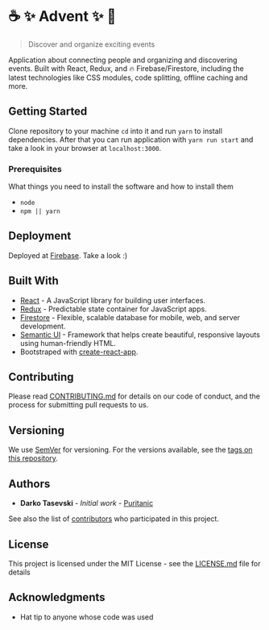 # :coffee: :sparkles: Advent :sparkles: :beer:

> Discover and organize exciting events

Application about connecting people and organizing and discovering events. Built with React, Redux, and :fire: Firebase/Firestore, including the latest technologies like CSS modules, code splitting, offline caching and more.

## Getting Started

Clone repository to your machine `cd` into it and run `yarn` to install dependencies. After that you can run application with `yarn run start` and take a look in your browser at `localhost:3000`.

### Prerequisites

What things you need to install the software and how to install them

-   `node`
-   `npm || yarn`

## Deployment

Deployed at [Firebase](https://advent-219819.firebaseapp.com). Take a look :)

## Built With

-   [React](reactjs.org) - A JavaScript library for building user interfaces.
-   [Redux](https://redux.js.org/) - Predictable state container for JavaScript apps.
-   [Firestore](https://firebase.google.com/docs/firestore/) - Flexible, scalable database for mobile, web, and server development.
-   [Semantic UI](https://react.semantic-ui.com/) - Framework that helps create beautiful, responsive layouts using human-friendly HTML.
-   Bootstraped with [create-react-app](https://github.com/facebook/create-react-app).

## Contributing

Please read [CONTRIBUTING.md](CONTRIBUTING.md) for details on our code of conduct, and the process for submitting pull requests to us.

## Versioning

We use [SemVer](http://semver.org/) for versioning. For the versions available, see the [tags on this repository](https://github.com/your/project/tags).

## Authors

-   **Darko Tasevski** - _Initial work_ - [Puritanic](https://github.com/Puritanic)

See also the list of [contributors](CONTRIBUTORS.md) who participated in this project.

## License

This project is licensed under the MIT License - see the [LICENSE.md](LICENSE.md) file for details

## Acknowledgments

-   Hat tip to anyone whose code was used
